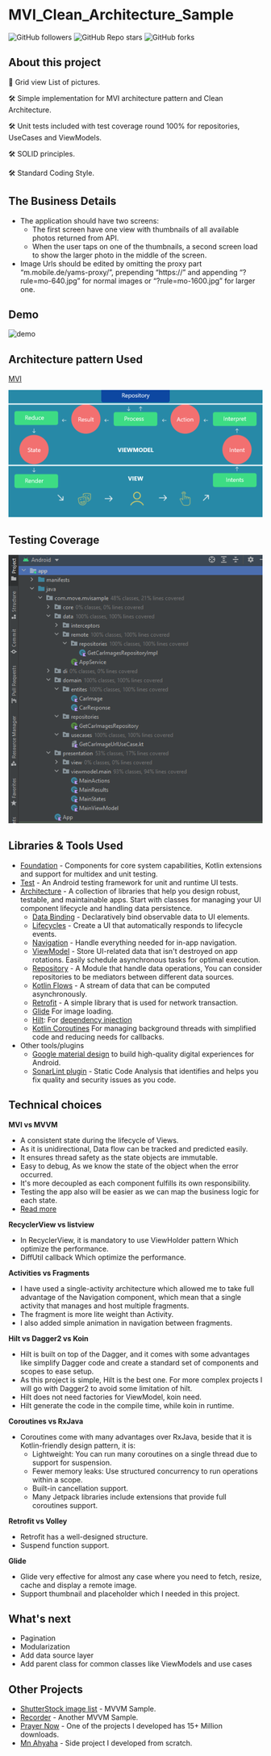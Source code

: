 # MVI_Clean_Architecture_Sample

![GitHub followers][40]     ![GitHub Repo stars][41]     ![GitHub forks][42]

About this project
--------------
🚀 Grid view List of pictures. 

🛠 Simple implementation for MVI architecture pattern and Clean Architecture.

🛠 Unit tests included with test coverage round 100% for repositories, UseCases and ViewModels.

🛠 SOLID principles.

🛠 Standard Coding Style.


The Business Details
--------------
- The application should have two screens:
  * The first screen have one view with thumbnails of all available photos returned from API.
  * When the user taps on one of the thumbnails, a second screen load to show the larger photo in the middle of the screen.
- Image Urls should be edited by omitting the proxy part “m.mobile.de/yams-proxy/”, prepending “https://” 
  and appending “?rule=mo-640.jpg” for normal images or “?rule=mo-1600.jpg” for larger one.


Demo
--------------

![demo](./app/assets/demo.gif)


Architecture pattern Used
--------------

[MVI][1]

![architecture pattern][2]


Testing Coverage
--------------

![Testing][6]


Libraries & Tools Used
--------------

* [Foundation][0] - Components for core system capabilities, Kotlin extensions and support for
  multidex and unit testing.
* [Test][4] - An Android testing framework for unit and runtime UI tests.
* [Architecture][10] - A collection of libraries that help you design robust, testable, and
  maintainable apps. Start with classes for managing your UI component lifecycle and handling data
  persistence.
    * [Data Binding][11] - Declaratively bind observable data to UI elements.
    * [Lifecycles][12] - Create a UI that automatically responds to lifecycle events.
    * [Navigation][14] - Handle everything needed for in-app navigation.
    * [ViewModel][17] - Store UI-related data that isn't destroyed on app rotations. Easily schedule
      asynchronous tasks for optimal execution.
    * [Repository][3] - A Module that handle data operations, You can consider repositories to be mediators between different data sources.
    * [Kotlin Flows][21] - A stream of data that can be computed asynchronously.
    * [Retrofit][20] - A simple library that is used for network transaction.
    * [Glide][90] For image loading.
    * [Hilt][92]: For [dependency injection][93]
    * [Kotlin Coroutines][91] For managing background threads with simplified code and reducing needs for callbacks.
* Other tools/plugins   
    * [Google material design][94] to build high-quality digital experiences for Android.
    * [SonarLint plugin][50] - Static Code Analysis that identifies and helps you fix quality and security issues as you code.

Technical choices
--------------

**MVI vs MVVM**

- A consistent state during the lifecycle of Views. 
- As it is unidirectional, Data flow can be tracked and predicted easily. 
- It ensures thread safety as the state objects are immutable.
- Easy to debug, As we know the state of the object when the error occurred.
- It's more decoupled as each component fulfills its own responsibility.
- Testing the app also will be easier as we can map the business logic for each state.
- [Read more][5]

**RecyclerView vs listview**

- In RecyclerView, it is mandatory to use ViewHolder pattern Which optimize the performance.
- DiffUtil callback Which optimize the performance.

**Activities vs Fragments**

- I have used a single-activity architecture which allowed me to take full advantage of the Navigation component, which mean that a single activity that manages and host multiple fragments.
- The fragment is more lite weight than Activity.
- I also added simple animation in navigation between fragments.

**Hilt vs Dagger2 vs Koin**

- Hilt is built on top of the Dagger, and it comes with some advantages like simplify Dagger code and create a standard set of components and scopes to ease setup.
- As this project is simple, Hilt is the best one. For more complex projects I will go with Dagger2 to avoid some limitation of hilt.
- Hilt does not need factories for ViewModel, koin need.
- Hilt generate the code in the compile time, while koin in runtime.

**Coroutines vs RxJava**

- Coroutines come with many advantages over RxJava, beside that it is Kotlin-friendly design pattern, it is: 
	* Lightweight: You can run many coroutines on a single thread due to support for suspension.
    * Fewer memory leaks: Use structured concurrency to run operations within a scope.
    * Built-in cancellation support.
    * Many Jetpack libraries include extensions that provide full coroutines support.

**Retrofit vs Volley**

- Retrofit has a well-designed structure.
- Suspend function support.

**Glide**

- Glide very effective for almost any case where you need to fetch, resize, cache and display a remote image.
- Support thumbnail and placeholder which I needed in this project.


What's next
--------------
- Pagination
- Modularization
- Add data source layer
- Add parent class for common classes like ViewModels and use cases 


Other Projects
--------------

* [ShutterStock image list][30] - MVVM Sample.
* [Recorder][31] - Another MVVM Sample.
* [Prayer Now][32] - One of the projects I developed has 15+ Million downloads.
* [Mn Ahyaha][33] - Side project I developed from scratch.


[0]: https://developer.android.com/jetpack/components
[1]: https://cycle.js.org/model-view-intent.html
[2]: https://github.com/islamarr/MVI_Clean_Architecture/blob/master/app/src/main/res/drawable/mvi_diagram.png
[3]: https://developer.android.com/jetpack/guide#fetch-data
[4]: https://developer.android.com/training/testing/
[5]: http://hannesdorfmann.com/android/mosby3-mvi-1/
[6]: https://github.com/islamarr/MVI_Clean_Architecture/blob/master/app/src/main/res/drawable/unit_test_coverage.png
[7]: https://github.com/islamarr/MVI_Clean_Architecture/blob/master/app/src/main/res/drawable/demo.gif
[10]: https://developer.android.com/jetpack/arch/
[11]: https://developer.android.com/topic/libraries/data-binding/
[12]: https://developer.android.com/topic/libraries/architecture/lifecycle
[14]: https://developer.android.com/topic/libraries/architecture/navigation/
[17]: https://developer.android.com/topic/libraries/architecture/viewmodel
[20]: https://square.github.io/retrofit
[21]: https://developer.android.com/kotlin/flow
[30]: https://github.com/islamarr/shutterstock_image_list
[31]: https://github.com/islamarr/recorder
[32]: https://play.google.com/store/apps/details?id=com.AppRocks.now.prayer
[33]: https://play.google.com/store/apps/details?id=com.Ihsan.Ahyaha
[40]: https://img.shields.io/github/followers/islamarr?style=social
[41]: https://img.shields.io/github/stars/islamarr/MVI_Clean_Architecture?style=social
[42]: https://img.shields.io/github/forks/islamarr/MVI_Clean_Architecture?style=social
[50]: https://www.sonarlint.org/
[90]: https://bumptech.github.io/glide/
[91]: https://kotlinlang.org/docs/reference/coroutines-overview.html
[92]: https://developer.android.com/training/dependency-injection/hilt-android
[93]: https://developer.android.com/training/dependency-injection
[94]: https://m3.material.io/